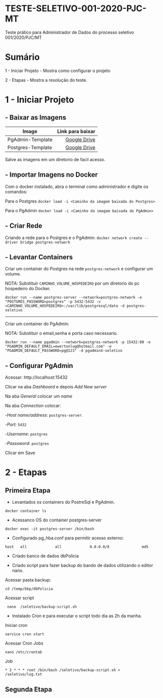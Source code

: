 # TESTE-SELETIVO-001-2020-PJC-MT
Teste prático para Administrador de Dados do processo seletivo 001/2020/PJC/MT


# Sumário

1 - Iniciar Projeto - Mostra como configurar o projeto

2 - Etapas - Mostra a resolução do teste.


# 1 - Iniciar Projeto
## - Baixar as Imagens

| Image     | Link para baixar |
| --------- | -----:|
| PgAdmin-Template  | [Google Drive](https://drive.google.com/drive/folders/1-d8afIDvjm5_soSfJLEAsNaQd8Y2krAV?usp=sharing "Google Drive") |
| Postgres-Template     |   [Google Drive](https://drive.google.com/drive/folders/1-d8afIDvjm5_soSfJLEAsNaQd8Y2krAV?usp=sharing "Google Drive") |

Salve as imagens em um diretorio de facil acesso.
## - Importar Imagens no Docker
Com o docker instalado, abra o terminal como administrador e digite os comandos:

Para o Postgres
`docker load -i <Caminho da imagem baixada do Postgres>`

Para o PgAdmin
`docker load -i <Caminho da imagem baixada do PgAdmin>`
## - Criar Rede
Criando a rede para o Postgres e o PgAdmin:
`docker network create --driver bridge postgres-network`
## - Levantar Containers
Criar um container do Postgres na rede `postgres-network` e configurar um volume.

NOTA: Substituir `CAMINHO_VOLUME_HOSPEDEIRO` por um diretorio do pc hospedeiro do Docker.

`docker run --name postgres-server --network=postgres-network -e "POSTGRES_PASSWORD=postgres" -p 5432:5432 -v <CAMINHO_VOLUME_HOSPEDEIRO>:/var/lib/postgresql/data -d postgres-seletivo`

------------
Criar um container do PgAdmin:

NOTA: Substituir o email,senha e porta caso necessario.

`docker run --name pgadmin --network=postgres-network -p 15432:80 -e "PGADMIN_DEFAULT_EMAIL=ewertonlug@hotmail.com" -e "PGADMIN_DEFAULT_PASSWORD=pg@123" -d pgadmin4-seletivo`
## - Configurar PgAdmin
Acessar: http://localhost:15432 

Clicar na aba *Dashboard* e depois *Add New server*

Na aba *General* colocar um *name*

Na aba *Connection* colocar:

-*Host name/address*: `postgres-server`.

-*Port*: `5432`

-*Username*: `postgres`

-*Passsword*: `postgres`

Clicar em Save
# 2 - Etapas

## Primeira Etapa
- Levantados os containers do PostreSql e PgAdmin.

`docker container ls`

- Acessanco OS do container postgres-server

`docker exec -it postgres-server /bin/bash`

- Configurado pg_hba.conf para permitir acesso externo:

`host	all		        all		        0.0.0.0/0		        md5`

- Criado banco de dados dbPolicia

- Criado script para fazer backup do bando de dados utilizando o editor nano.

Acessar pasta backup:

`cd /temp/bkp/dbPolicia`

Acessar script

` nano  /seletivo/backup-script.sh`

- Instalado Cron e  para executar o script todo dia as 2h da manha.

Iniciar cron

`service cron start`

Acessar Cron Jobs

`nano /etc/crontab`

Job

`* 2 * * * root /bin/bash /seletivo/backup-script.sh > /seletivo/log.txt`

##  Segunda Etapa



